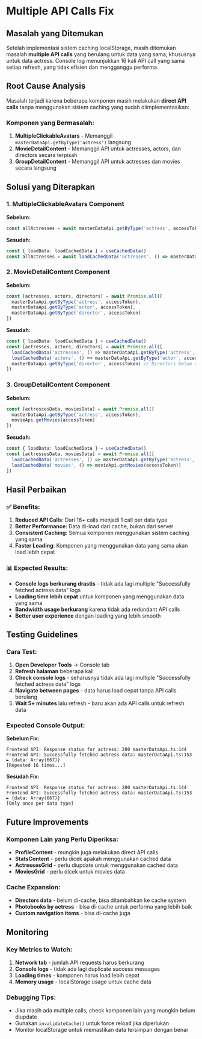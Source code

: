 # Multiple API Calls Fix

## Masalah yang Ditemukan
Setelah implementasi sistem caching localStorage, masih ditemukan masalah **multiple API calls** yang berulang untuk data yang sama, khususnya untuk data actress. Console log menunjukkan 16 kali API call yang sama setiap refresh, yang tidak efisien dan mengganggu performa.

## Root Cause Analysis
Masalah terjadi karena beberapa komponen masih melakukan **direct API calls** tanpa menggunakan sistem caching yang sudah diimplementasikan:

### Komponen yang Bermasalah:
1. **MultipleClickableAvatars** - Memanggil `masterDataApi.getByType('actress')` langsung
2. **MovieDetailContent** - Memanggil API untuk actresses, actors, dan directors secara terpisah
3. **GroupDetailContent** - Memanggil API untuk actresses dan movies secara langsung

## Solusi yang Diterapkan

### 1. MultipleClickableAvatars Component
**Sebelum:**
```typescript
const allActresses = await masterDataApi.getByType('actress', accessToken)
```

**Sesudah:**
```typescript
const { loadData: loadCachedData } = useCachedData()
const allActresses = await loadCachedData('actresses', () => masterDataApi.getByType('actress', accessToken))
```

### 2. MovieDetailContent Component
**Sebelum:**
```typescript
const [actresses, actors, directors] = await Promise.all([
  masterDataApi.getByType('actress', accessToken),
  masterDataApi.getByType('actor', accessToken),
  masterDataApi.getByType('director', accessToken)
])
```

**Sesudah:**
```typescript
const { loadData: loadCachedData } = useCachedData()
const [actresses, actors, directors] = await Promise.all([
  loadCachedData('actresses', () => masterDataApi.getByType('actress', accessToken)),
  loadCachedData('actors', () => masterDataApi.getByType('actor', accessToken)),
  masterDataApi.getByType('director', accessToken) // Directors belum di-cache
])
```

### 3. GroupDetailContent Component
**Sebelum:**
```typescript
const [actressesData, moviesData] = await Promise.all([
  masterDataApi.getByType('actress', accessToken),
  movieApi.getMovies(accessToken)
])
```

**Sesudah:**
```typescript
const { loadData: loadCachedData } = useCachedData()
const [actressesData, moviesData] = await Promise.all([
  loadCachedData('actresses', () => masterDataApi.getByType('actress', accessToken)),
  loadCachedData('movies', () => movieApi.getMovies(accessToken))
])
```

## Hasil Perbaikan

### ✅ Benefits:
1. **Reduced API Calls**: Dari 16+ calls menjadi 1 call per data type
2. **Better Performance**: Data di-load dari cache, bukan dari server
3. **Consistent Caching**: Semua komponen menggunakan sistem caching yang sama
4. **Faster Loading**: Komponen yang menggunakan data yang sama akan load lebih cepat

### 📊 Expected Results:
- **Console logs berkurang drastis** - tidak ada lagi multiple "Successfully fetched actress data" logs
- **Loading time lebih cepat** untuk komponen yang menggunakan data yang sama
- **Bandwidth usage berkurang** karena tidak ada redundant API calls
- **Better user experience** dengan loading yang lebih smooth

## Testing Guidelines

### Cara Test:
1. **Open Developer Tools** → Console tab
2. **Refresh halaman** beberapa kali
3. **Check console logs** - seharusnya tidak ada lagi multiple "Successfully fetched actress data" logs
4. **Navigate between pages** - data harus load cepat tanpa API calls berulang
5. **Wait 5+ minutes** lalu refresh - baru akan ada API calls untuk refresh data

### Expected Console Output:
**Sebelum Fix:**
```
Frontend API: Response status for actress: 200 masterDataApi.ts:144
Frontend API: Successfully fetched actress data: masterDataApi.ts:153
► {data: Array(667)}
[Repeated 16 times...]
```

**Sesudah Fix:**
```
Frontend API: Response status for actress: 200 masterDataApi.ts:144
Frontend API: Successfully fetched actress data: masterDataApi.ts:153
► {data: Array(667)}
[Only once per data type]
```

## Future Improvements

### Komponen Lain yang Perlu Diperiksa:
- **ProfileContent** - mungkin juga melakukan direct API calls
- **StatsContent** - perlu dicek apakah menggunakan cached data
- **ActressesGrid** - perlu diupdate untuk menggunakan cached data
- **MoviesGrid** - perlu dicek untuk movies data

### Cache Expansion:
- **Directors data** - belum di-cache, bisa ditambahkan ke cache system
- **Photobooks by actress** - bisa di-cache untuk performa yang lebih baik
- **Custom navigation items** - bisa di-cache juga

## Monitoring

### Key Metrics to Watch:
1. **Network tab** - jumlah API requests harus berkurang
2. **Console logs** - tidak ada lagi duplicate success messages
3. **Loading times** - komponen harus load lebih cepat
4. **Memory usage** - localStorage usage untuk cache data

### Debugging Tips:
- Jika masih ada multiple calls, check komponen lain yang mungkin belum diupdate
- Gunakan `invalidateCache()` untuk force reload jika diperlukan
- Monitor localStorage untuk memastikan data tersimpan dengan benar
